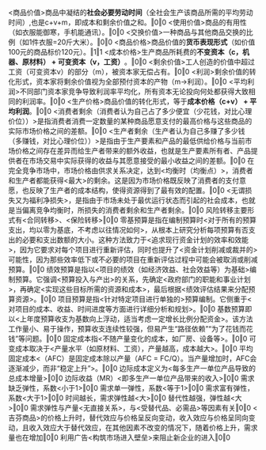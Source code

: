 <商品价值>商品中凝结的**社会必要劳动时间**​（全社会生产该商品所需的平均劳动时间）,也是c+v+m，即成本和剩余价值之和。‖0‖0
<使用价值>商品的有用性（如衣服能御寒，手机能通讯）。‖0‖0
<交换价值>一种商品与其他商品交换的比例（如1件衣服=20斤大米）。‖0‖0
<商品价格>商品价值的**货币表现形式**​（如价值100元的商品标价120元）。‖1‖1
<​成本价格>生产商品所耗费的**不变资本（c，机器、原材料） + 可变资本（v，工资）​**。‖0‖0
<剩余价值>工人创造的价值中超过工资（可变资本v）的部分（m），被资本家无偿占有。‖0‖0
<利润>剩余价值的转化形式，资本家将剩余价值视为全部预付资本的产物（m→利润）。‖0‖0
<平均利润>不同部门资本家竞争导致利润率平均化，所有资本无论投向何处都获得大致相同的利润率。‖0‖0
<生产价格>商品价值的转化形式，等于**成本价格（c+v） + 平均利润**。‖0‖0
<消费者剩余（消费者认为自己占了多少便宜（少花钱，对比心理价位））>是指消费者消费一定数量的某种商品愿意支付的最高价格与这些商品的实际市场价格之间的差额。‖0‖0
<生产者剩余（生产者认为自己多赚了多少钱（多赚钱，对比心理价位））>是指由于生产要素和产品的最低供给价格与当前市场价格之间存在差异而给生产者带来的额外收益，也就是生产要素所有者、产品提供者在市场交易中实际获得的收益与其愿意接受的最小收益之间的差额。‖0‖0
在完全竞争市场中，市场价格由供求关系决定，达到<均衡时（均衡点）>，消费者和生产者都能获得<最大>的剩余。这是因为市场价格既反映了消费者的支付意愿，也反映了生产者的成本结构，使得资源得到了最有效的配置。‖0‖0
<无谓损失又为福利净损失>，是指由于市场未处于最优运行状态而引起的社会成本，也就是当偏离竞争均衡时，所损失的消费者剩余和生产者剩余。‖0‖0
风险转移主要形式有<合同转移>、<保险转移>‖0‖0
零基预算是指在编制预算时<对于所有的预算支出，均以零为基底，不考虑以往情况如何>，从根本上研究分析每项预算有否支出的必要和支出数额的大小。这种方法致力于<追求现行资金计划的效率和效能>，因为它要求对每个项目进行重新评估，同时也提升了<资金计划削减或裁并的>可能性，因为那些效率低下或不必要的项目在重新评估过程中可能会被取消或削减预算。‖0‖0
绩效预算是指以<项目的绩效（如经济效益、社会效益等）为基础>编制预算。它强调<预算投入与产出>的关系，先确定<政府部门的职能和事业计划>，再确定<实现这些目标所需的资源和成本>，最后根据<绩效评估结果来分配预算资源>。‖0‖0
项目预算是指<针对特定项目进行单独的>预算编制。它侧重于<对项目的成本、收益、时间进度等方面进行详细分析和规划>。‖0‖0
基数预算即以<上年度预算收支为基数向上浮动，适当考虑一定增长比例分配资金>。该方法工作量小、易于操作，预算收支连续性较强，但易产生“路径依赖”“为了花钱而花钱”等问题。‖0‖0
固定成本指<不随产量变化的成本，如厂房、设备等>。‖0‖0
可变成本取决于<产量水平（如原材料、工资），产量越高，成本越大>。‖0‖0
平均固定成本<（AFC）是固定成本除以产量（AFC = FC/Q）。当产量增加时，AFC会逐渐减少，而非“稳定上升”>。‖0‖0
边际成本定义为<每多生产一单位产品导致的总成本增量>‖0‖0
边际收益（MR）​​<即多生产一单位产品带来的收入>‖0‖0
需求缺乏弹性，系数<小于1>‖0‖0
需求单一弹性，系数<等于1>‖0‖0
需求富有弹性，系数<大于1>‖0‖0
时间越长，需求弹性越<大>‖0‖0
替代性越强，弹性越<大>‖0‖0
需求弹性与产量<无直接关系>，与<受替代品、必需品>等因素有关‖0‖0
<吉芬商品>的价格上升时，替代效应与价格呈反向变动，收入效应与价格呈同向变动，且收入效应大于替代效应，在其他因素不改变的情况下，随着价格上升，需求量也在增加‖0‖0
利用广告<构筑市场进入壁垒>来阻止新企业的进入‖0‖0
